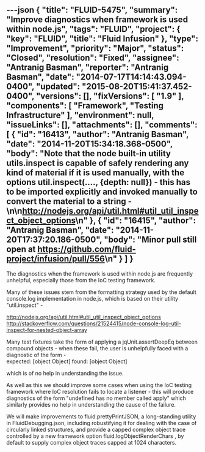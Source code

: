 ---json
{
  "title": "FLUID-5475",
  "summary": "Improve diagnostics when framework is used within node.js",
  "tags": "FLUID",
  "project": {
    "key": "FLUID",
    "title": "Fluid Infusion"
  },
  "type": "Improvement",
  "priority": "Major",
  "status": "Closed",
  "resolution": "Fixed",
  "assignee": "Antranig Basman",
  "reporter": "Antranig Basman",
  "date": "2014-07-17T14:14:43.094-0400",
  "updated": "2015-08-20T15:41:37.452-0400",
  "versions": [],
  "fixVersions": [
    "1.9"
  ],
  "components": [
    "Framework",
    "Testing Infrastructure"
  ],
  "environment": null,
  "issueLinks": [],
  "attachments": [],
  "comments": [
    {
      "id": "16413",
      "author": "Antranig Basman",
      "date": "2014-11-20T15:34:18.368-0500",
      "body": "Note that the node built-in utility utils.inspect is capable of safely rendering any kind of material if it is used manually, with the options util.inspect(...., {depth: null}) - this has to be imported explicitly and invoked manually to convert the material to a string -\n\n<http://nodejs.org/api/util.html#util_util_inspect_object_options>\n"
    },
    {
      "id": "16415",
      "author": "Antranig Basman",
      "date": "2014-11-20T17:37:20.186-0500",
      "body": "Minor pull still open at <https://github.com/fluid-project/infusion/pull/556>\n"
    }
  ]
}
---
The diagnostics when the framework is used within node.js are frequently unhelpful, especially those from the IoC testing framework.

Many of these issues stem from the formatting strategy used by the default console.log implementation in node.js, which is based on their utility "util.inspect" -&#x20;

<http://nodejs.org/api/util.html#util_util_inspect_object_options>\
<http://stackoverflow.com/questions/21524415/node-console-log-util-inspect-for-nested-object-array>

Many test fixtures take the form of applying a jqUnit.assertDeepEq between compound objects - when these fail, the user is unhelpfully faced with a diagnostic of the form - \
expected: \[object Object] found: \[object Object]

which is of no help in understanding the issue.&#x20;

As well as this we should improve some cases when using the IoC testing framework where IoC resolution fails to locate a listener - this will produce diagnostics of the form "undefined has no member called apply" which similarly provides no help in understanding the cause of the failure.

We will make improvements to fluid.prettyPrintJSON, a long-standing utility in FluidDebugging.json, including robustifying it for dealing with the case of circularly linked structures, and provide a capped complex object trace controlled by a new framework option fluid.logObjectRenderChars , by default to supply complex object traces capped at 1024 characters.

        